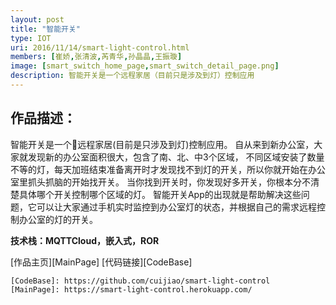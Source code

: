 ```yaml
---
layout: post
title: "智能开关"
type: IOT
uri: 2016/11/14/smart-light-control.html
members: [崔娇,张清波,芮青华,孙晶晶,王振璇]
image: [smart_switch_home_page,smart_switch_detail_page.png]
description: 智能开关是一个远程家居（目前只是涉及到灯）控制应用
---
```

<h2>作品描述：</h2>

智能开关是一个远程家居(目前是只涉及到灯)控制应用。
自从来到新办公室，大家就发现新的办公室面积很大，包含了南、北、中3个区域，
不同区域安装了数量不等的灯，每天加班结束准备离开时才发现找不到灯的开关，所以你就开始在办公室里抓头抓脑的开始找开关。
当你找到开关时，你发现好多开关，你根本分不清楚具体哪个开关控制哪个区域的灯。
智能开关App的出现就是帮助解决这些问题，它可以让大家通过手机实时监控到办公室灯的状态，并根据自己的需求远程控制办公室的灯的开关。

<strong>技术栈：MQTTCloud，嵌入式，ROR</strong>

[作品主页][MainPage] [代码链接][CodeBase]

    [CodeBase]: https://github.com/cuijiao/smart-light-control
    [MainPage]: https://smart-light-control.herokuapp.com/